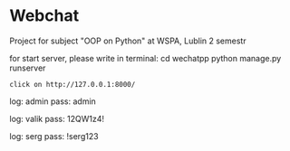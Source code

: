 # Webchat
Project for subject "OOP on Python" at WSPA, Lublin 2 semestr


for start server, please write in terminal:
    cd wechatpp
    python manage.py runserver

    click on http://127.0.0.1:8000/

    


log: admin
pass: admin

log: valik
pass: 12QW1z4!

log: serg
pass: !serg123

